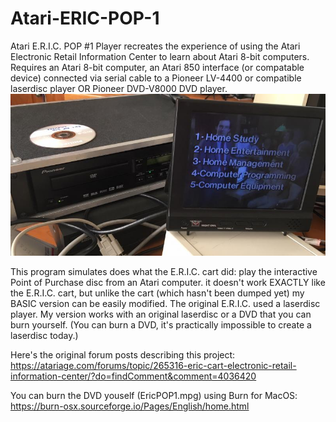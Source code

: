 # Atari-ERIC-POP-1
Atari E.R.I.C. POP #1 Player recreates the experience of using the Atari Electronic Retail Information Center to learn about Atari 8-bit computers. Requires an Atari 8-bit computer, an Atari 850 interface (or compatable device) connected via serial cable to a Pioneer LV-4400 or compatible laserdisc player OR Pioneer DVD-V8000 DVD player.
![pic of the program in action](ERIC.jpg)

This program simulates does what the E.R.I.C. cart did: play the interactive Point of Purchase disc from an Atari computer. it doesn't work EXACTLY like the E.R.I.C. cart, but unlike the cart (which hasn't been dumped yet) my BASIC version can be easily modified. The original E.R.I.C. used a laserdisc player. My version works with an original laserdisc or a DVD that you can burn yourself. (You can burn a DVD, it's practically impossible to create a laserdisc today.) 

Here's the original forum posts describing this project: https://atariage.com/forums/topic/265316-eric-cart-electronic-retail-information-center/?do=findComment&comment=4036420

You can burn the DVD youself (EricPOP1.mpg) using Burn for MacOS: https://burn-osx.sourceforge.io/Pages/English/home.html
